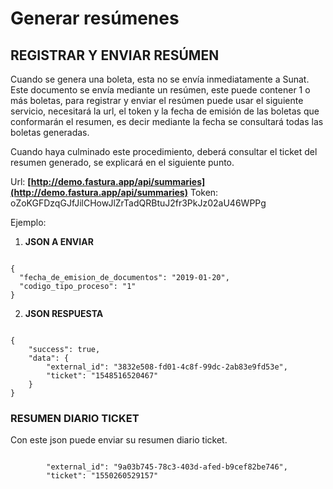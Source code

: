 # Generar resúmenes

## REGISTRAR Y ENVIAR RESÚMEN

Cuando se genera una boleta, esta no se envía inmediatamente a Sunat. Este documento se envía mediante un resúmen, este puede contener 1 o más boletas, para registrar y enviar el resúmen puede usar el siguiente servicio, necesitará la url, el token y la fecha de emisión de las boletas que conformarán el resumen, es decir mediante la fecha se consultará todas las boletas generadas.

Cuando haya culminado este procedimiento, deberá consultar el ticket del resumen generado, se explicará en el siguiente punto.

Url: **[http://demo.fastura.app/api/summaries](http://demo.fastura.app/api/summaries)**
Token: oZoKGFDzqGJfJilCHowJlZrTadQRBtuJ2fr3PkJz02aU46WPPg

Ejemplo:

1. **JSON A ENVIAR**

````

{
  "fecha_de_emision_de_documentos": "2019-01-20",
  "codigo_tipo_proceso": "1"
}

````

2. **JSON RESPUESTA**

````

{
    "success": true,
    "data": {
        "external_id": "3832e508-fd01-4c8f-99dc-2ab83e9fd53e",
        "ticket": "1548516520467"
    }
}

````

### RESUMEN DIARIO TICKET

Con este json puede enviar su resumen diario ticket.

````

        "external_id": "9a03b745-78c3-403d-afed-b9cef82be746",
        "ticket": "1550260529157"

````
